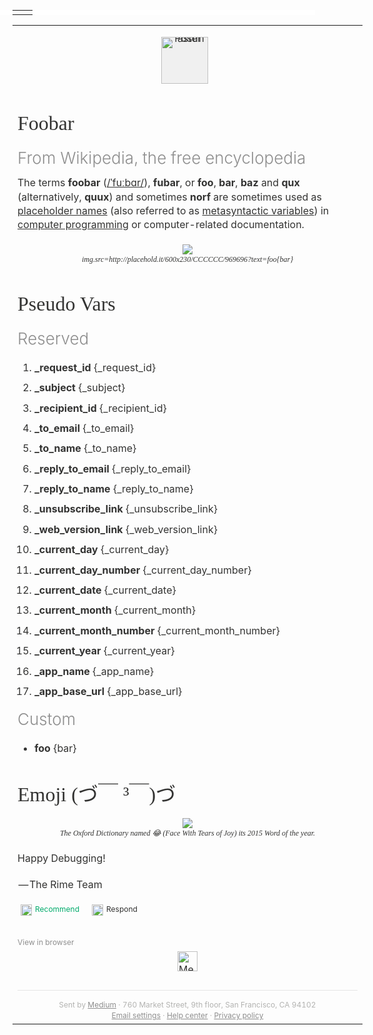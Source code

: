 ---
---

<!DOCTYPE html>
<html>

<head>
    <meta http-equiv="Content-Type" content="text/html; charset=utf-8">
    <meta name="viewport" content="width=device-width, initial-scale=1, maximum-scale=1" user-scalable="no">
    <meta name="robots" content="none">
    <style>
        @media all and (max-width: 500px) {
            .email {
                width: 100% !important;
            }
            .email-hr {
                margin-top: 25px;
                margin-right: auto;
                margin-bottom: 25px;
                margin-left: auto;
            }
            .email-disclaimer {
                font-size: 12px;
            }
            .email-title--stats {
                font-size: 32px;
                line-height: 35px;
            }
            .email-allCaps {
                font-size: 12px;
                line-height: 14px;
            }
            .email-title--post {
                font-size: 22px;
                line-height: 26px;
            }
            .email-postImage {
                width: 92px;
                height: 80px;
            }
            .email-postImage--hero {
                float: right;
                margin-left: 7px;
            }
            .email-topWriter--badge {
                float: none;
                text-align: center;
                width: 100%;
                min-width: 100%;
                padding-top: 0;
                padding-right: 0;
                padding-bottom: 0;
                padding-left: 0;
                margin-bottom: 20px;
            }
            .email-card {
                width: 100%;
                margin-left: 0;
                margin-right: 0;
            }
            .email-headline--section {
                font-size: 20px;
                line-height: 24px;
                margin-bottom: 5px;
            }
            .email-subtitle--section {
                font-size: 14px;
                line-height: 18px;
            }
            .email-subtitle--stats {
                font-size: 12px;
            }
            .email-xs-width100 {
                width: 100px;
            }
            .email-xs-width140 {
                width: 140px;
            }
            .email-xs-height85 {
                height: 85px;
            }
            .email-xs-minHeight0 {
                min-height: 0;
            }
            .email-xs-hide {
                display: none;
            }
        }
    </style>
</head>

<body class="" style="margin-top: 0; margin-right: 0; margin-bottom: 0; margin-left: 0; padding-top: 0; padding-right: 0; padding-bottom: 0; padding-left: 0;">
    <div class="email-fillWidth email-backgroundWhite" style="min-width: 100%; width: 100%; background-color: #ffffff;">
        <table class="email email-paddingBottom0" style="width: 600px; margin-left: auto; margin-right: auto; padding-left: 20px; padding-right: 20px; padding-bottom: 0; color: #333332; line-height: 1.4; font-family: -apple-system , BlinkMacSystemFont , &apos;Segoe UI&apos; , &apos;Roboto&apos; , &apos;Ubuntu&apos; , &apos;Open Sans&apos; , &apos;Helvetica Neue&apos; , sans-serif;">
            <tr>
                <td></td>
                <td></td>
            </tr>
        </table>
    </div>
    <table class="email" style="width: 600px; margin-left: auto; margin-right: auto; padding-left: 20px; padding-right: 20px; padding-bottom: 20px; color: #333332; line-height: 1.4; font-family: -apple-system , BlinkMacSystemFont , &apos;Segoe UI&apos; , &apos;Roboto&apos; , &apos;Ubuntu&apos; , &apos;Open Sans&apos; , &apos;Helvetica Neue&apos; , sans-serif;">
        <tr>
            <td><img src="https://medium.com/_/stat?event=email.opened&amp;source=email-anon_46d555a61b15--publication.newsletter" width="1" height="1">
                <div>
                    <div class="email-sectionPreview email-sectionPreview--collection email-sectionPreview--borderless email-center" style="margin-top: 15px; margin-bottom: 30px; padding-top: 0; border-top: 1px solid #e5e5e5; border: 0; text-align: center;">
                        <a href="https://medium.com/postmaster?source=email-anon_46d555a61b15--publication.newsletter" style="color: #333332; text-decoration: none;"><img class="email-avatar email-avatar--medium email-avatar--square email-inlineBlock email-floatNone" src="https://cdn-images-1.medium.com/fit/c/150/150/1*4xmlVpaEJavjFB_6I6OYHA.png" alt="Postmaster" style="display: inline-block; width: 75px; height: 75px; border-radius: 0; background: #f0f0f0; line-height: 0; margin-right: 10px; float: none;">
                        </a>
                    </div>
                    <div class="email-left" style="text-align: left;">
                        <h2 class="email-title" style="font-family: Charter , Georgia , Cambria , &apos;Times New Roman&apos; , Times , serif; color: #333332; font-size: 32px; font-weight: 300; line-height: 36px; margin-bottom: 20px;">Foobar</h2>
                        <h4 class="email-subtitle email-subtitle--letter" style="font-weight: 300; font-size: 26px; margin-top: 10px; margin-bottom: 10px; color: #8e8e8e;">From Wikipedia, the free encyclopedia</h4>
                        <p class="email-left" style="margin-top: 0; margin-bottom: 20px; text-align: left;">The terms <strong class="email-bold" style="font-weight: 700;">foobar</strong> (<a class="email-link email-underline" href="http://me.dm/r-66o-SJstly?source=email-anon_46d555a61b15--publication.newsletter" style="color: #333332; text-decoration: underline;">/ˈfuːbɑr/</a>), <strong class="email-bold" style="font-weight: 700;">fubar</strong>, or <strong class="email-bold" style="font-weight: 700;">foo</strong>, <strong class="email-bold" style="font-weight: 700;">bar</strong>, <strong class="email-bold" style="font-weight: 700;">baz</strong> and <strong class="email-bold" style="font-weight: 700;">qux</strong> (alternatively, <strong class="email-bold" style="font-weight: 700;">quux</strong>) and sometimes <strong class="email-bold" style="font-weight: 700;">norf</strong> are sometimes used as <a class="email-link email-underline" href="http://me.dm/r-nESst_ZzS3?source=email-anon_46d555a61b15--publication.newsletter" style="color: #333332; text-decoration: underline;">placeholder names</a> (also referred to as <a class="email-link email-underline" href="http://me.dm/r-ifk7tIdDNI?source=email-anon_46d555a61b15--publication.newsletter" style="color: #333332; text-decoration: underline;">metasyntactic variables</a>) in <a class="email-link email-underline" href="http://me.dm/r-JRVbT31Yyk?source=email-anon_46d555a61b15--publication.newsletter" style="color: #333332; text-decoration: underline;">computer programming</a> or computer-related documentation.</p>
                        <p class="email-image email-center" style="margin-top: 0; margin-bottom: 20px; text-align: center;"><img class="email-maxFillWidth" src="http://placehold.it/600x230/CCCCCC/969696?text=foo{bar}" style="max-width: 100%;"><span class="email-caption" style="display: block; font-family: Charter , Georgia , Cambria , &apos;Times New Roman&apos; , Times , serif; font-size: 12px; font-style: italic; font-weight: 300; margin-bottom: 10px;">img.src=http://placehold.it/600x230/CCCCCC/969696?text=foo{bar}</span>
                        </p>
                        <h2 class="email-title" style="font-family: Charter , Georgia , Cambria , &apos;Times New Roman&apos; , Times , serif; color: #333332; font-size: 32px; font-weight: 300; line-height: 36px; margin-bottom: 20px;">Pseudo Vars</h2>
                        <h4 class="email-subtitle email-subtitle--letter" style="font-weight: 300; font-size: 26px; margin-top: 10px; margin-bottom: 10px; color: #8e8e8e;">Reserved</h4>
                        <ol class="email-list email-list--ordered">
                            <li class="email-left email-list-item" style="margin-bottom: 10px; text-align: left;"><strong class="email-bold" style="font-weight: 700;">_request_id</strong> {_request_id}</li>
                            <li class="email-left email-list-item" style="margin-bottom: 10px; text-align: left;"><strong class="email-bold" style="font-weight: 700;">_subject</strong> {_subject}</li>
                            <li class="email-left email-list-item" style="margin-bottom: 10px; text-align: left;"><strong class="email-bold" style="font-weight: 700;">_recipient_id</strong> {_recipient_id}</li>
                            <li class="email-left email-list-item" style="margin-bottom: 10px; text-align: left;"><strong class="email-bold" style="font-weight: 700;">_to_email</strong> {_to_email}</li>
                            <li class="email-left email-list-item" style="margin-bottom: 10px; text-align: left;"><strong class="email-bold" style="font-weight: 700;">_to_name</strong> {_to_name}</li>
                            <li class="email-left email-list-item" style="margin-bottom: 10px; text-align: left;"><strong class="email-bold" style="font-weight: 700;">_reply_to_email</strong> {_reply_to_email}</li>
                            <li class="email-left email-list-item" style="margin-bottom: 10px; text-align: left;"><strong class="email-bold" style="font-weight: 700;">_reply_to_name</strong> {_reply_to_name}</li>
                            <li class="email-left email-list-item" style="margin-bottom: 10px; text-align: left;"><strong class="email-bold" style="font-weight: 700;">_unsubscribe_link</strong> {_unsubscribe_link}</li>
                            <li class="email-left email-list-item" style="margin-bottom: 10px; text-align: left;"><strong class="email-bold" style="font-weight: 700;">_web_version_link</strong> {_web_version_link}</li>
                            <li class="email-left email-list-item" style="margin-bottom: 10px; text-align: left;"><strong class="email-bold" style="font-weight: 700;">_current_day</strong> {_current_day}</li>
                            <li class="email-left email-list-item" style="margin-bottom: 10px; text-align: left;"><strong class="email-bold" style="font-weight: 700;">_current_day_number</strong> {_current_day_number}</li>
                            <li class="email-left email-list-item" style="margin-bottom: 10px; text-align: left;"><strong class="email-bold" style="font-weight: 700;">_current_date</strong> {_current_date}</li>
                            <li class="email-left email-list-item" style="margin-bottom: 10px; text-align: left;"><strong class="email-bold" style="font-weight: 700;">_current_month</strong> {_current_month}</li>
                            <li class="email-left email-list-item" style="margin-bottom: 10px; text-align: left;"><strong class="email-bold" style="font-weight: 700;">_current_month_number</strong> {_current_month_number}</li>
                            <li class="email-left email-list-item" style="margin-bottom: 10px; text-align: left;"><strong class="email-bold" style="font-weight: 700;">_current_year</strong> {_current_year}</li>
                            <li class="email-left email-list-item" style="margin-bottom: 10px; text-align: left;"><strong class="email-bold" style="font-weight: 700;">_app_name</strong> {_app_name}</li>
                            <li class="email-left email-list-item" style="margin-bottom: 10px; text-align: left;"><strong class="email-bold" style="font-weight: 700;">_app_base_url</strong> {_app_base_url}</li>
                        </ol>
                        <h4 class="email-subtitle email-subtitle--letter" style="font-weight: 300; font-size: 26px; margin-top: 10px; margin-bottom: 10px; color: #8e8e8e;">Custom</h4>
                        <ul class="email-list email-list--unordered">
                            <li class="email-left email-list-item" style="text-align: left;"><strong class="email-bold" style="font-weight: 700;">foo</strong> {bar}</li>
                        </ul>
                        <h2 class="email-title" style="font-family: Charter , Georgia , Cambria , &apos;Times New Roman&apos; , Times , serif; color: #333332; font-size: 32px; font-weight: 300; line-height: 36px; margin-bottom: 20px;">Emoji (づ￣ ³￣)づ</h2>
                        <p class="email-image email-center" style="margin-top: 0; margin-bottom: 20px; text-align: center;"><img class="email-maxFillWidth" src="https://cdn-images-1.medium.com/max/128/0*ZXDwPNciIkTwnm1_.png" style="max-width: 100%;"><span class="email-caption" style="display: block; font-family: Charter , Georgia , Cambria , &apos;Times New Roman&apos; , Times , serif; font-size: 12px; font-style: italic; font-weight: 300; margin-bottom: 10px;">The Oxford Dictionary named 😂 (Face With Tears of Joy) its 2015 Word of the year.</span>
                        </p>
                        <p class="email-left" style="margin-top: 0; margin-bottom: 20px; text-align: left;">Happy Debugging!</p>
                        <p class="email-left" style="margin-top: 0; margin-bottom: 20px; text-align: left;"> — The Rime Team</p>
                    </div>
                    <div class="email-left email-section--letter" style="margin-top: 20px; font-size: 12px; text-align: left;">
                        <div class="email-marginTop15 email-marginBottom35" style="margin-top: 15px; margin-bottom: 35px;"><a class="button button--withChrome u-baseColor--buttonNormal button--withIcon button--withSvgIcon button--withIconAndLabel button--withSvgIcon email-marginRight15 email-textGreen" href="https://medium.com/_/api/requests/5b580e6ce536?source=email-anon_46d555a61b15--publication.newsletter" style="color: #00ab6b; text-decoration: none; margin-right: 15px;"><span class="button-defaultState"><img class="email-icon email-icon--micro email-icon--marginLeft0" src="https://cdn-images-1.medium.com/proxy/1*qvCTX1XHNpntqxt01oypQw@2x.png" style="display: inline-block; vertical-align: middle; width: 18px; margin-top: 0; margin-right: 5px; margin-bottom: 0; margin-left: 5px;"></span><span class="button-label">Recommend</span></a><a class="button button--withChrome u-baseColor--buttonNormal button--withIcon button--withSvgIcon button--withIconAndLabel button--withSvgIcon" href="https://medium.com/postmaster/f93e7a8039c9?source=email-anon_46d555a61b15--publication.newsletter#--respond" style="color: #333332; text-decoration: none;"><span class="button-defaultState"><img class="email-icon email-icon--micro" src="https://cdn-images-1.medium.com/proxy/1*xzKQM4FzSurAVkghLQQWkA@2x.png" style="display: inline-block; vertical-align: middle; width: 18px; margin-top: 0; margin-right: 5px; margin-bottom: 0; margin-left: 5px;"></span><span class="button-label">Respond</span></a>
                        </div>
                    </div>
                    <div class="email-left email-section--letter" style="margin-top: 20px; font-size: 12px; text-align: left;"><a class="email-link email-textTransparentBlack" href="https://medium.com/postmaster/f93e7a8039c9?source=email-anon_46d555a61b15--publication.newsletter" style="color: rgba(0 , 0 , 0 , 0.44); text-decoration: none;">View in browser</a>
                    </div>
                </div>
            </td>
        </tr>
        <tr>
            <td><img class="email-logo email-logo--small" src="https://cdn-images-1.medium.com/proxy/1*x91rxfZYzIT9OJ5-ySD30A.png" alt="Medium Logo" style="display: block; margin-left: auto; margin-right: auto; width: 32px;">
                <div class="email-footer" style="padding-top: 15px; padding-right: 0; padding-bottom: 0; padding-left: 0; margin-top: 30px; color: #b3b3b1; font-size: 12px; text-align: center; border-top: 1px solid #e5e5e5;">Sent by <a class="email-link email-textGray email-underline" href="https://medium.com/?source=email-anon_46d555a61b15--publication.newsletter" style="color: #8e8e8e; text-decoration: underline;">Medium</a> &middot; 760 Market Street, 9th floor, San Francisco, CA 94102
                    <div><a class="email-link email-textGray email-underline" href="https://medium.com/me/email-settings/78a957ffb71c/7c0cce879f25?source=email-anon_46d555a61b15--publication.newsletter&amp;collectionId=226b4165591b" style="color: #8e8e8e; text-decoration: underline;">Email settings</a> &middot; <a class="email-link email-textGray email-underline" href="https://help.medium.com" style="color: #8e8e8e; text-decoration: underline;">Help center</a> &middot; <a class="email-link email-textGray email-underline" href="https://medium.com/policy/f03bf92035c9?source=email-anon_46d555a61b15--publication.newsletter" style="color: #8e8e8e; text-decoration: underline;">Privacy policy</a>
                    </div>
                </div>
            </td>
        </tr>
    </table><img src="https://u1823150.ct.sendgrid.net/wf/open?upn=rQvFyO1ezojWW3FkDBDgY1paWyHWvaw7H9mrxmjjfSxgSRmx5ciayRYLTQC-2BDpw37zbQp0VPF-2F9TySCRGQZqSMWoXFQrZZMLY2RVbnICQPh9yRz2EWj5ZhSs544dbxwjgy-2BkiLv9PTbg8Kl2xgITHoXKRWvQrU-2BlPpoo2kCmV-2Be4J8-2B-2BBP3C490nMSs2aFC4Zkp-2B28PVWJQg6x7RYsIBM0MduULGlxeU9WOigsmVC3nyYkX519bstg4BOXMmkzhdpUIblbkgt-2Fzt10sf4gpEwnBcwNQqAlf52jCDVV4x1m2ZBj0WNgE-2B4Q0JFtcJQKgi0WHEXnHbXR90oanUSe-2Fv3qgV4FaU-2F4B1CLp4ZF2srP0-3D" alt="" width="1" height="1" border="0" style="height:1px !important;width:1px !important;border-width:0 !important;margin-top:0 !important;margin-bottom:0 !important;margin-right:0 !important;margin-left:0 !important;padding-top:0 !important;padding-bottom:0 !important;padding-right:0 !important;padding-left:0 !important;" />
</body>

</html>